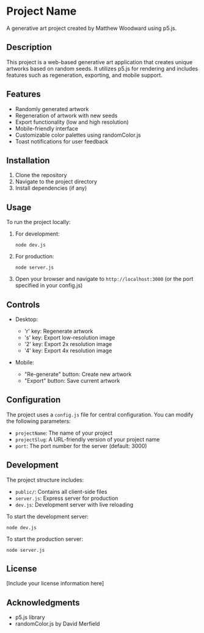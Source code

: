 # Project Name

A generative art project created by Matthew Woodward using p5.js.

## Description

This project is a web-based generative art application that creates unique artworks based on random seeds. It utilizes p5.js for rendering and includes features such as regeneration, exporting, and mobile support.

## Features

- Randomly generated artwork
- Regeneration of artwork with new seeds
- Export functionality (low and high resolution)
- Mobile-friendly interface
- Customizable color palettes using randomColor.js
- Toast notifications for user feedback

## Installation

1. Clone the repository
2. Navigate to the project directory
3. Install dependencies (if any)

## Usage

To run the project locally:

1. For development:
   ```
   node dev.js
   ```

2. For production:
   ```
   node server.js
   ```

3. Open your browser and navigate to `http://localhost:3000` (or the port specified in your config.js)

## Controls

- Desktop:
  - 'r' key: Regenerate artwork
  - 's' key: Export low-resolution image
  - '2' key: Export 2x resolution image
  - '4' key: Export 4x resolution image

- Mobile:
  - "Re-generate" button: Create new artwork
  - "Export" button: Save current artwork

## Configuration

The project uses a `config.js` file for central configuration. You can modify the following parameters:

- `projectName`: The name of your project
- `projectSlug`: A URL-friendly version of your project name
- `port`: The port number for the server (default: 3000)

## Development

The project structure includes:

- `public/`: Contains all client-side files
- `server.js`: Express server for production
- `dev.js`: Development server with live reloading

To start the development server:

```
node dev.js
```

To start the production server:

```
node server.js
```

## License

[Include your license information here]

## Acknowledgments

- p5.js library
- randomColor.js by David Merfield